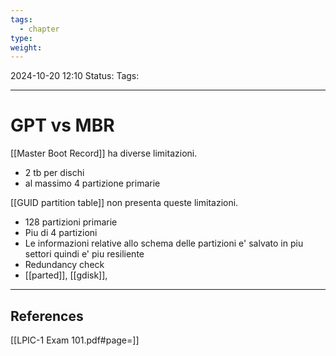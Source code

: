 ```yaml
---
tags:
  - chapter
type: 
weight:
---
```


2024-10-20 12:10
Status:
Tags:
___
# GPT vs MBR

[[Master Boot Record]] ha diverse limitazioni.
- 2 tb per dischi
- al massimo 4 partizione primarie

[[GUID partition table]] non presenta queste limitazioni.
- 128 partizioni primarie
- Piu di 4 partizioni
- Le informazioni relative allo schema delle partizioni e' salvato in piu settori quindi e' piu resiliente
- Redundancy check
- [[parted]], [[gdisk]], 



___
## References
[[LPIC-1 Exam 101.pdf#page=]]